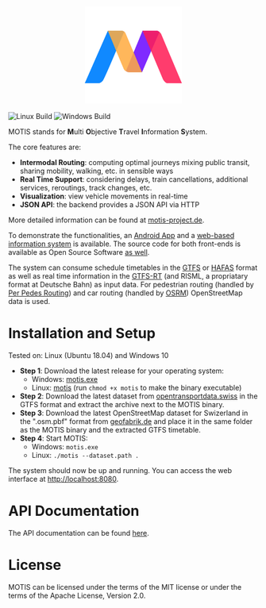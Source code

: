 <p align="center"><img src="logo.svg" width="196" height="196"></p>

![Linux Build](https://github.com/motis-project/motis/workflows/Linux%20Build/badge.svg)
![Windows Build](https://github.com/motis-project/motis/workflows/Windows%20Build/badge.svg)

MOTIS stands for **M**ulti **O**bjective **T**ravel **I**nformation **S**ystem.

The core features are:

  - **Intermodal Routing**: computing optimal journeys mixing public transit, sharing mobility, walking, etc. in sensible ways
  - **Real Time Support**: considering delays, train cancellations, additional services, reroutings, track changes, etc.
  - **Visualization**: view vehicle movements in real-time
  - **JSON API**: the backend provides a JSON API via HTTP
  
More detailed information can be found at [motis-project.de](https://motis-project.de).

To demonstrate the functionalities, an [Android App](https://play.google.com/store/apps/details?id=de.motis_project.app2) and a [web-based information system](https://demo.motis-project.de/) is available. The source code for both front-ends is available as Open Source Software [as well](https://github.com/motis-project/motis/tree/master/scripts).

The system can consume schedule timetables in the [GTFS](https://developers.google.com/transit/gtfs/) or [HAFAS](https://www.fahrplanfelder.ch/fileadmin/fap_daten_test/hrdf.pdf) format as well as real time information in the [GTFS-RT](https://developers.google.com/transit/gtfs-realtime/reference) (and RISML, a propriatary format at Deutsche Bahn) as input data. For pedestrian routing (handled by [Per Pedes Routing](https://github.com/motis-project/ppr)) and car routing (handled by [OSRM](https://github.com/Project-OSRM/osrm-backend)) OpenStreetMap data is used.

# Installation and Setup

Tested on: Linux (Ubuntu 18.04) and Windows 10

  - **Step 1**: Download the latest release for your operating system:
      - Windows: [motis.exe](https://github.com/motis-project/motis/releases/latest/download/motis.exe)
      - Linux: [motis](https://github.com/motis-project/motis/releases/latest/download/motis) (run `chmod +x motis` to make the binary executable)
  - **Step 2**: Download the latest dataset from [opentransportdata.swiss](https://opentransportdata.swiss/en/dataset) in the GTFS format and extract the archive next to the MOTIS binary.
  - **Step 3**: Download the latest OpenStreetMap dataset for Swizerland in the ".osm.pbf" format from [geofabrik.de](https://download.geofabrik.de/europe/switzerland.html) and place it in the same folder as the MOTIS binary and the extracted GTFS timetable.
  - **Step 4**: Start MOTIS:
    - Windows: `motis.exe`
    - Linux: `./motis --dataset.path .`
    
The system should now be up and running. You can access the web interface at [http://localhost:8080](http://localhost:8080).


# API Documentation

The API documentation can be found [here](https://motis-project.de/api/).


# License

MOTIS can be licensed under the terms of the MIT license or under the terms of the Apache License, Version 2.0.
